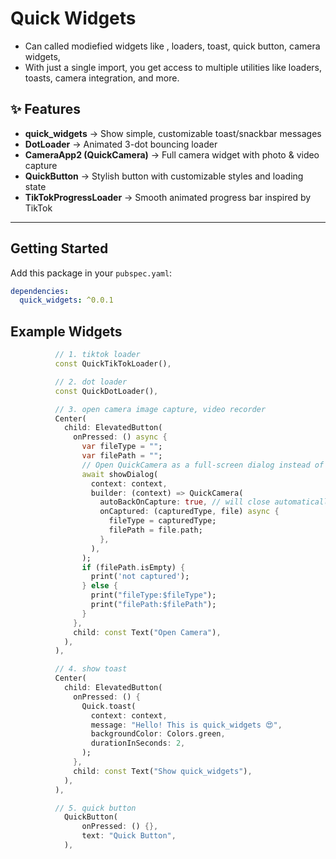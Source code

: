 # Quick Widgets

- Can called modiefied widgets like , loaders, toast, quick button, camera widgets, 
- With just a single import, you get access to multiple utilities like loaders, toasts, camera integration, and more.


## ✨ Features

- **quick_widgets** → Show simple, customizable toast/snackbar messages  
- **DotLoader** → Animated 3-dot bouncing loader  
- **CameraApp2 (QuickCamera)** → Full camera widget with photo & video capture  
- **QuickButton** → Stylish button with customizable styles and loading state  
- **TikTokProgressLoader** → Smooth animated progress bar inspired by TikTok  

---

## Getting Started

Add this package in your `pubspec.yaml`:

```yaml
dependencies:
  quick_widgets: ^0.0.1
```

## Example Widgets

```dart
          // 1. tiktok loader
          const QuickTikTokLoader(),

          // 2. dot loader
          const QuickDotLoader(),

          // 3. open camera image capture, video recorder
          Center(
            child: ElevatedButton(
              onPressed: () async {
                var fileType = "";
                var filePath = "";
                // Open QuickCamera as a full-screen dialog instead of navigation
                await showDialog(
                  context: context,
                  builder: (context) => QuickCamera(
                    autoBackOnCapture: true, // will close automatically
                    onCaptured: (capturedType, file) async {
                      fileType = capturedType;
                      filePath = file.path;
                    },
                  ),
                );
                if (filePath.isEmpty) {
                  print('not captured');
                } else {
                  print("fileType:$fileType");
                  print("filePath:$filePath");
                }
              },
              child: const Text("Open Camera"),
            ),
          ),

          // 4. show toast
          Center(
            child: ElevatedButton(
              onPressed: () {
                Quick.toast(
                  context: context,
                  message: "Hello! This is quick_widgets 😍",
                  backgroundColor: Colors.green,
                  durationInSeconds: 2,
                );
              },
              child: const Text("Show quick_widgets"),
            ),
          ),

          // 5. quick button
            QuickButton(
                onPressed: () {},
                text: "Quick Button",
            ),
```